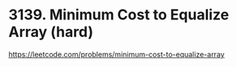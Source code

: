 # 3139. Minimum Cost to Equalize Array (hard)

https://leetcode.com/problems/minimum-cost-to-equalize-array
